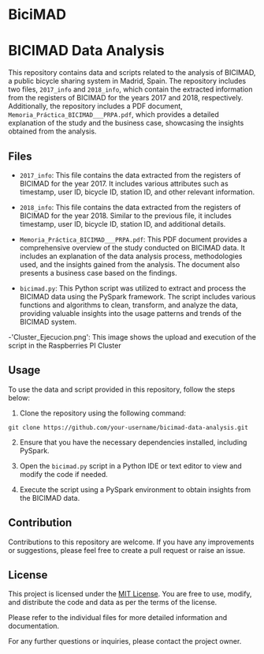 # BiciMAD
# BICIMAD Data Analysis

This repository contains data and scripts related to the analysis of BICIMAD, a public bicycle sharing system in Madrid, Spain. The repository includes two files, `2017_info` and `2018_info`, which contain the extracted information from the registers of BICIMAD for the years 2017 and 2018, respectively. Additionally, the repository includes a PDF document, `Memoria_Práctica_BICIMAD___PRPA.pdf`, which provides a detailed explanation of the study and the business case, showcasing the insights obtained from the analysis.

## Files

- `2017_info`: This file contains the data extracted from the registers of BICIMAD for the year 2017. It includes various attributes such as timestamp, user ID, bicycle ID, station ID, and other relevant information.

- `2018_info`: This file contains the data extracted from the registers of BICIMAD for the year 2018. Similar to the previous file, it includes timestamp, user ID, bicycle ID, station ID, and additional details.

- `Memoria_Práctica_BICIMAD___PRPA.pdf`: This PDF document provides a comprehensive overview of the study conducted on BICIMAD data. It includes an explanation of the data analysis process, methodologies used, and the insights gained from the analysis. The document also presents a business case based on the findings.

- `bicimad.py`: This Python script was utilized to extract and process the BICIMAD data using the PySpark framework. The script includes various functions and algorithms to clean, transform, and analyze the data, providing valuable insights into the usage patterns and trends of the BICIMAD system.

-'Cluster_Ejecucion.png': This image shows the upload and execution of the script in the Raspberries PI Cluster

## Usage

To use the data and script provided in this repository, follow the steps below:

1. Clone the repository using the following command:

```
git clone https://github.com/your-username/bicimad-data-analysis.git
```

2. Ensure that you have the necessary dependencies installed, including PySpark.

3. Open the `bicimad.py` script in a Python IDE or text editor to view and modify the code if needed.

4. Execute the script using a PySpark environment to obtain insights from the BICIMAD data.

## Contribution

Contributions to this repository are welcome. If you have any improvements or suggestions, please feel free to create a pull request or raise an issue.

## License

This project is licensed under the [MIT License](LICENSE). You are free to use, modify, and distribute the code and data as per the terms of the license.

Please refer to the individual files for more detailed information and documentation.

For any further questions or inquiries, please contact the project owner.
